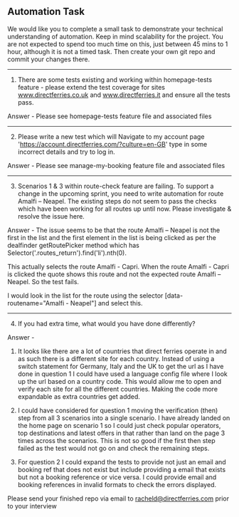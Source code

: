 ## Automation Task

We would like you to complete a small task to demonstrate your technical understanding of automation. Keep in mind scalability for the project. You are not expected to spend too much time on this, just between 45 mins to 1 hour, although it is not a timed task. Then create your own git repo and commit your changes there.

---    

1. There are some tests existing and working within homepage-tests feature - please extend the test coverage for sites www.directferries.co.uk and www.directferries.it and ensure all the tests pass. 

Answer - Please see homepage-tests feature file and associated files

---

2. Please write a new test which will Navigate to my account page 'https://account.directferries.com/?culture=en-GB' type in some incorrect details and try to log in. 
   
Answer - Please see manage-my-booking feature file and associated files
   
---

3. Scenarios 1 & 3 within route-check feature are failing. To support a change in the upcoming sprint, you need to write automation for route Amalfi – Neapel. The existing steps do not seem to pass the checks which have been working for all routes up until now. Please investigate & resolve the issue here. 

Answer - 
The issue seems to be that the route Amalfi – Neapel is not the first in the list and the first element in the list is being clicked as per the dealfinder getRoutePicker method which has Selector('.routes_return').find('li').nth(0).  

This actually selects the route Amalfi - Capri.  When the route Amalfi - Capri is clicked the quote shows this route and not the expected route Amalfi – Neapel.  So the test fails.

I would look in the list for the route using the selector [data-routename="Amalfi - Neapel"] and select this.

---

4. If you had extra time, what would you have done differently?

Answer -

1. It looks like there are a lot of countries that direct ferries operate in and as such there is a different site for each country.  Instead of using a switch statement for Germany, Italy and the UK to get the url as I have done in question 1 I could have used a language config file where I look up the url based on a country code.  This would allow me to open and verify each site for all the different countries.  Making the code more expandable as extra countries get added.

2. I could have considered for question 1 moving the verification (then) step from all 3 scenarios into a single scenario.  I have already landed on the home page on scenario 1 so I could just check popular operators, top destinations and latest offers in that rather than land on the page 3 times across the scenarios.  This is not so good if the first then step failed as the test would not go on and check the remaining steps. 

3. For question 2 I could expand the tests to provide not just an email and booking ref that does not exist but include providing a email that exists but not a booking reference or vice versa.  I could provide email and booking references in invalid formats to check the errors displayed.

Please send your finished repo via email to racheld@directferries.com prior to your interview
